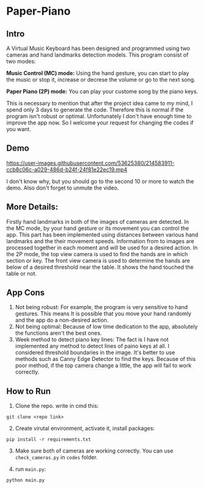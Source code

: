 # Paper-Piano
## Intro
A Virtual Music Keyboard has been designed and programmed using two cameras and hand landmarks detection models. This program consist of two modes:

**Music Control (MC) mode:**
Using the hand gesture, you can start to play the music or stop it,
increase or decrese the volume or go to the next song. 

**Paper Piano (2P) mode:**
You can play your custome song by the piano keys.

This is necessary to mention that after the project idea came to my mind,
I spend only 3 days to generate the code. Therefore this is normal if
the program isn't robust or optimal. Unfortunately I don't have
enough time to improve the app now. So I welcome your request for changing
the codes if you want.


## Demo

https://user-images.githubusercontent.com/53625380/214583911-ccb8c06c-a029-486d-b24f-24f81e22ec19.mp4

I don't know why, but you should go to the second 10 or more to watch the demo. Also don't forget to unmute the video.

## More Details:
Firstly hand landmarks in both of the images of cameras are detected.
In the MC mode, by your hand gesture or its movement you can control the app.
This part has been implemented using distances between various hand landmarks and
the their movement speeds. Information from to images are processed together in
each moment and will be used for a desired action.
In the 2P mode, the top view camera is used to find the hands are in which section
or key. The front view camera is used to determine the hands are below of a
desired threshold near the table. It shows the hand touched the table or not.

## App Cons
1. Not being robust:
For example, the program is very sensitive to hand gestures. This means
It is possible that you move your hand randomly and the app do a non-desired action.
2. Not being optimal:
Because of low time dedication to the app, absolutely the functions aren't the
best ones.
3. Week method to detect piano key lines:
The fact is I have not implemented any method to detect lines of paino keys
at all. I considered threshold boundaries in the image. It's better to use
methods such as Canny Edge Detector to find the keys. Because of this poor method,
if the top camera change a little, the app will fail to work correctly.

## How to Run
1. Clone the repo. write in cmd this:

`git clone <repo link>`

2. Create virutal environment, activate it, install packages:

`pip install -r requirements.txt`

3. Make sure both of cameras are working correctly. You can use `check_cameras.py`
in `codes` folder.

4. run `main.py`:

`python main.py`
